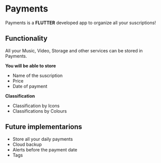 # Payments
Payments is a **FLUTTER** developed app to organize all your suscriptions!

## Functionality
All your Music, Video, Storage and other services can be stored in Payments. 

**You will be able to store**
- Name of the suscription
- Price
- Date of payment

**Classification**
- Classification by Icons
- Classifications by Colours

## Future implementarions
- Store all your daily payments
- Cloud backup
- Alerts before the payment date
- Tags
